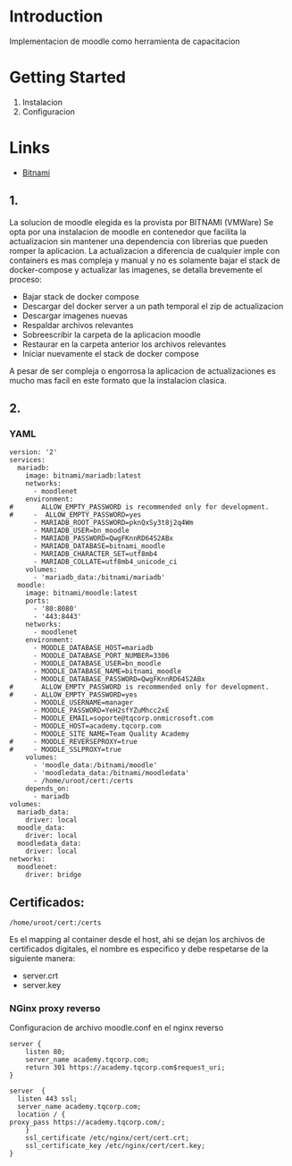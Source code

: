 # Introduction 
Implementacion de moodle como herramienta de capacitacion

# Getting Started

1.	Instalacion
2.	Configuracion

# Links

- [Bitnami](https://github.com/bitnami/bitnami-docker-moodle)

## 1.
La solucion de moodle elegida es la provista por BITNAMI (VMWare) 
Se opta por una instalacion de moodle en contenedor que facilita la actualizacion sin mantener una dependencia con librerias que pueden romper la aplicacion.
La actualizacion a diferencia de cualquier imple con containers es mas compleja y manual y no es solamente bajar el stack de docker-compose y actualizar las imagenes, se detalla brevemente el proceso:

- Bajar stack de docker compose
- Descargar del docker server a un path temporal el zip de actualizacion
- Descargar imagenes nuevas
- Respaldar archivos relevantes
- Sobreescribir la carpeta de la aplicacion moodle
- Restaurar en la carpeta anterior los archivos relevantes
- Iniciar nuevamente el stack de docker compose

A pesar de ser compleja o engorrosa la aplicacion de actualizaciones es mucho mas facil en este formato que la instalacion clasica.

## 2. 

### YAML

```
version: '2'
services:
  mariadb:
    image: bitnami/mariadb:latest
    networks:
      - moodlenet
    environment:
#       ALLOW_EMPTY_PASSWORD is recommended only for development.
#     -  ALLOW_EMPTY_PASSWORD=yes
      - MARIADB_ROOT_PASSWORD=pknQxSy3t8j2q4Wm
      - MARIADB_USER=bn_moodle
      - MARIADB_PASSWORD=QwgFKnnRD64S2ABx
      - MARIADB_DATABASE=bitnami_moodle
      - MARIADB_CHARACTER_SET=utf8mb4
      - MARIADB_COLLATE=utf8mb4_unicode_ci
    volumes:
      - 'mariadb_data:/bitnami/mariadb'
  moodle:
    image: bitnami/moodle:latest
    ports:
      - '80:8080'
      - '443:8443'
    networks:
      - moodlenet
    environment:
      - MOODLE_DATABASE_HOST=mariadb
      - MOODLE_DATABASE_PORT_NUMBER=3306
      - MOODLE_DATABASE_USER=bn_moodle
      - MOODLE_DATABASE_NAME=bitnami_moodle
      - MOODLE_DATABASE_PASSWORD=QwgFKnnRD64S2ABx
#       ALLOW_EMPTY_PASSWORD is recommended only for development.
#     - ALLOW_EMPTY_PASSWORD=yes
      - MOODLE_USERNAME=manager
      - MOODLE_PASSWORD=YeH2sfYZuMhcc2xE
      - MOODLE_EMAIL=soporte@tqcorp.onmicrosoft.com
      - MOODLE_HOST=academy.tqcorp.com
      - MOODLE_SITE_NAME=Team Quality Academy
#     - MOODLE_REVERSEPROXY=true
#     - MOODLE_SSLPROXY=true
    volumes:
      - 'moodle_data:/bitnami/moodle'
      - 'moodledata_data:/bitnami/moodledata'
      - /home/uroot/cert:/certs
    depends_on:
      - mariadb
volumes:
  mariadb_data:
    driver: local
  moodle_data:
    driver: local
  moodledata_data:
    driver: local
networks:
  moodlenet:
    driver: bridge
```

## Certificados:

```/home/uroot/cert:/certs ```

Es el mapping al container desde el host, ahi se dejan los archivos de certificados digitales, el nombre es especifico y debe respetarse de la siguiente manera:
- server.crt
- server.key

### NGinx proxy reverso
Configuracion de archivo moodle.conf en el nginx reverso

```
server {
    listen 80;
    server_name academy.tqcorp.com;
    return 301 https://academy.tqcorp.com$request_uri;
}

server  {
  listen 443 ssl;
  server_name academy.tqcorp.com;
  location / {
proxy_pass https://academy.tqcorp.com/;
    }
    ssl_certificate /etc/nginx/cert/cert.crt;
    ssl_certificate_key /etc/nginx/cert/cert.key;
}
```